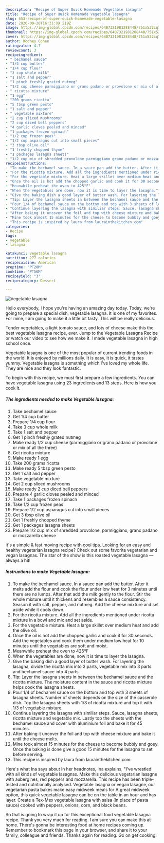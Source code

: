 ```yaml
---
description: "Recipe of Super Quick Homemade Vegetable lasagna"
title: "Recipe of Super Quick Homemade Vegetable lasagna"
slug: 653-recipe-of-super-quick-homemade-vegetable-lasagna
date: 2020-09-28T16:31:09.219Z
image: https://img-global.cpcdn.com/recipes/6407321981288448/751x532cq70/vegetable-lasagna-recipe-main-photo.jpg
thumbnail: https://img-global.cpcdn.com/recipes/6407321981288448/751x532cq70/vegetable-lasagna-recipe-main-photo.jpg
cover: https://img-global.cpcdn.com/recipes/6407321981288448/751x532cq70/vegetable-lasagna-recipe-main-photo.jpg
author: Rodney Cohen
ratingvalue: 4.7
reviewcount: 3
recipeingredient:
- " bechamel sauce"
- "1/4 cup butter"
- "1/4 cup flour"
- "3 cup whole milk"
- "1 salt and pepper"
- "1 pinch freshly grated nutmeg"
- "1/2 cup cheese parmiggiano or grano padano or provolone or mix of all the three"
- " ricotta mixture"
- "1 egg"
- "200 grams ricotta"
- "5 tbsp green pesto"
- "1 salt and pepper"
- " vegetable mixture"
- "2 cup sliced mushrooms"
- "2 cup diced bell peppers"
- "4 garlic cloves peeled and minced"
- "1 packages frozen spinach"
- "1/2 cup frozen peas"
- "1/2 cup asparagus cut into small pieces"
- "3 tbsp olive oil"
- "1 freshly chopped thyme"
- "1 packages lasagna sheets"
- "1/2 cup mix of shredded provolone parmiggiano grano padano or mozzarella cheese"
recipeinstructions:
- "To make the bechamel sauce. In a sauce pan add the butter. After it melts add the flour and cook the flour under low heat for 3 minutes until there are no lumps. After that add the milk gently to the flour. Stir the whole mixture until it thickens and resembles a sauce consistency. Season it with salt, pepper, and nutmeg. Add the cheese mixture and set aside while it cools down."
- "For the ricotta mixture. Add all the ingredients mentioned under ricotta mixture in a bowl and mix and set aside."
- "For the vegetable mixture. Heat a large skillet over medium heat and add the olive oil."
- "Once the oil is hot add the chopped garlic and cook it for 30 seconds. Add the vegetables and cook them under medium low heat for 10 minutes until the vegetables are soft and moist."
- "Meanwhile preheat the oven to 425°F"
- "When the vegetables are done, now it is time to layer the lasagna."
- "Give the baking dish a good layer of butter wash. For layering the lasagna, divide the ricotta mix into 3 parts, vegetable mix into 3 parts and bechamel sauce into 4 parts."
- "Tip: Layer the lasagna sheets in between the bechamel sauce and the ricotta mixture. The moisture content in the sauce and ricotta mixture helps cook the lasagna sheets."
- "Pour 1/4 of bechamel sauce on the bottom and top with 3 sheets of lasagna sheets. Number of sheets depends on the size of the casserole dish. Top the lasagna sheets with 1/3 of ricotta mixture and top it with 1/3 of vegetable mixture."
- "Continue layering the lasagna with similiar steps. Sauce, lasagna sheets, ricotta mixture and vegetable mix. Lastly top the sheets with the bechamel sauce and cover with aluminium foil and bake it for 45 minutes."
- "After baking it uncover the foil and top with cheese mixture and bake it until the cheese melts."
- "Mine took almost 15 minutes for the cheese to become bubbly and goey. Once the baking is done give a good 15 minutes for the lasagna to set before serving."
- "This recipe is inspired by laura from laurainthekitchen.com"
categories:
- Recipe
tags:
- vegetable
- lasagna

katakunci: vegetable lasagna 
nutrition: 277 calories
recipecuisine: American
preptime: "PT20M"
cooktime: "PT56M"
recipeyield: "3"
recipecategory: Dessert

---
```



![Vegetable lasagna](https://img-global.cpcdn.com/recipes/6407321981288448/751x532cq70/vegetable-lasagna-recipe-main-photo.jpg)

Hello everybody, I hope you're having an amazing day today. Today, we're going to prepare a special dish, vegetable lasagna. It is one of my favorites. For mine, I am going to make it a little bit tasty. This will be really delicious.

Tender vegetables, a light tomato sauce, and lots of cheese make this the best vegetable lasagna recipe, ever. Jump to the Vegetable Lasagna Recipe or watch our video to see how we make it. I made vegetable lasagna in high school once.

Vegetable lasagna is one of the most popular of current trending foods in the world. It is enjoyed by millions daily. It is easy, it is quick, it tastes yummy. Vegetable lasagna is something which I've loved my whole life. They are nice and they look fantastic.


To begin with this recipe, we must first prepare a few ingredients. You can have vegetable lasagna using 23 ingredients and 13 steps. Here is how you cook it.

<!--inarticleads1-->

##### The ingredients needed to make Vegetable lasagna:

1. Take  bechamel sauce
1. Get 1/4 cup butter
1. Prepare 1/4 cup flour
1. Take 3 cup whole milk
1. Take 1 salt and pepper
1. Get 1 pinch freshly grated nutmeg
1. Make ready 1/2 cup cheese (parmiggiano or grano padano or provolone or mix of all the three)
1. Get  ricotta mixture
1. Make ready 1 egg
1. Take 200 grams ricotta
1. Make ready 5 tbsp green pesto
1. Get 1 salt and pepper
1. Take  vegetable mixture
1. Get 2 cup sliced mushrooms
1. Make ready 2 cup diced bell peppers
1. Prepare 4 garlic cloves peeled and minced
1. Take 1 packages frozen spinach
1. Take 1/2 cup frozen peas
1. Prepare 1/2 cup asparagus cut into small pieces
1. Get 3 tbsp olive oil
1. Get 1 freshly chopped thyme
1. Get 1 packages lasagna sheets
1. Prepare 1/2 cup mix of shredded provolone, parmiggiano, grano padano or mozzarella cheese


It&#39;s a simple &amp; fast moving recipe with cool tips. Looking for an easy and healthy vegetarian lasagna recipe? Check out some favorite vegetarian and vegan lasagnas. The star of the show is this roasted vegetable lasagna — always a hit! 

<!--inarticleads2-->

##### Instructions to make Vegetable lasagna:

1. To make the bechamel sauce. In a sauce pan add the butter. After it melts add the flour and cook the flour under low heat for 3 minutes until there are no lumps. After that add the milk gently to the flour. Stir the whole mixture until it thickens and resembles a sauce consistency. Season it with salt, pepper, and nutmeg. Add the cheese mixture and set aside while it cools down.
1. For the ricotta mixture. Add all the ingredients mentioned under ricotta mixture in a bowl and mix and set aside.
1. For the vegetable mixture. Heat a large skillet over medium heat and add the olive oil.
1. Once the oil is hot add the chopped garlic and cook it for 30 seconds. Add the vegetables and cook them under medium low heat for 10 minutes until the vegetables are soft and moist.
1. Meanwhile preheat the oven to 425°F
1. When the vegetables are done, now it is time to layer the lasagna.
1. Give the baking dish a good layer of butter wash. For layering the lasagna, divide the ricotta mix into 3 parts, vegetable mix into 3 parts and bechamel sauce into 4 parts.
1. Tip: Layer the lasagna sheets in between the bechamel sauce and the ricotta mixture. The moisture content in the sauce and ricotta mixture helps cook the lasagna sheets.
1. Pour 1/4 of bechamel sauce on the bottom and top with 3 sheets of lasagna sheets. Number of sheets depends on the size of the casserole dish. Top the lasagna sheets with 1/3 of ricotta mixture and top it with 1/3 of vegetable mixture.
1. Continue layering the lasagna with similiar steps. Sauce, lasagna sheets, ricotta mixture and vegetable mix. Lastly top the sheets with the bechamel sauce and cover with aluminium foil and bake it for 45 minutes.
1. After baking it uncover the foil and top with cheese mixture and bake it until the cheese melts.
1. Mine took almost 15 minutes for the cheese to become bubbly and goey. Once the baking is done give a good 15 minutes for the lasagna to set before serving.
1. This recipe is inspired by laura from laurainthekitchen.com


Here&#39;s what Ina says about In her headnotes, Ina explains, &#34;I&#39;ve wrestled with all kinds of vegetable lasagnas. Make this delicious vegetarian lasagne with aubergines, red peppers and mozzarella. This recipe has been triple-tested and nutritionally analysed. Vegetable lasagna or vegan lasagne, our vegetarian pasta bakes make easy midweek meals for A great midweek option, this quick vegetable lasagne can be on the table in an hour and has layer. Create a Tex-Mex vegetable lasagna with salsa (in place of pasta sauce) cooked with peppers, onions, corn, and black beans. 

So that is going to wrap it up for this exceptional food vegetable lasagna recipe. Thank you very much for reading. I am sure you can make this at home. There's gonna be interesting food at home recipes coming up. Remember to bookmark this page in your browser, and share it to your family, colleague and friends. Thanks again for reading. Go on get cooking!
